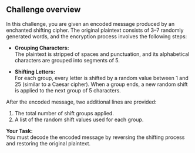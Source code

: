## Challenge overview

In this challenge, you are given an encoded message produced by an enchanted shifting cipher. The original plaintext consists of 3–7 randomly generated words, and the encryption process involves the following steps:

- **Grouping Characters:**  
  The plaintext is stripped of spaces and punctuation, and its alphabetical characters are grouped into segments of 5.
  
- **Shifting Letters:**  
  For each group, every letter is shifted by a random value between 1 and 25 (similar to a Caesar cipher). When a group ends, a new random shift is applied to the next group of 5 characters.
  
After the encoded message, two additional lines are provided:
1. The total number of shift groups applied.
2. A list of the random shift values used for each group.

**Your Task:**  
You must decode the encoded message by reversing the shifting process and restoring the original plaintext.



